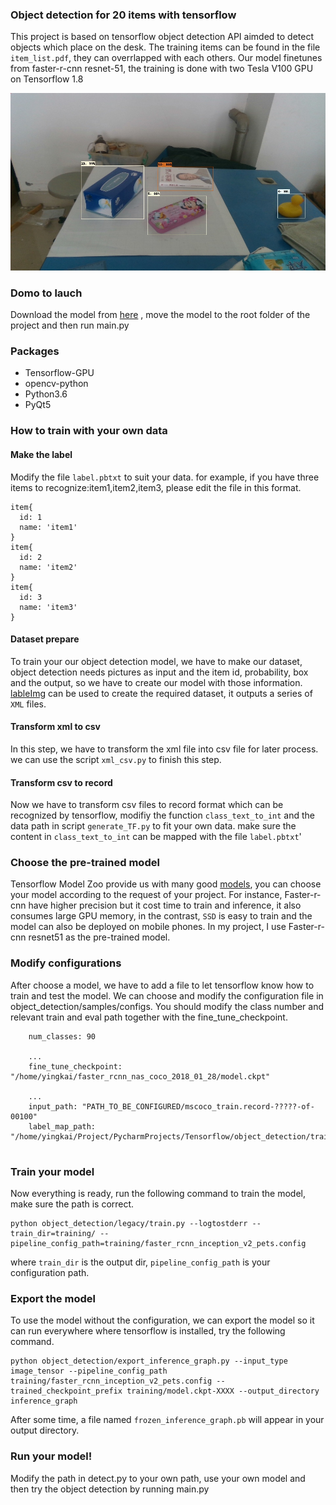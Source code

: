 ### Object detection for 20 items with tensorflow
This project is based on tensorflow object detection API aimded
 to detect objects which place on the desk. The training items
 can be found in the file `item_list.pdf`, they can overrlapped
 with each others. Our model finetunes from faster-r-cnn 
 resnet-51, the training is done with two Tesla V100 GPU on
 Tensorflow 1.8 
 
![Demo](https://github.com/YingkaiFu/Object_Detection_Tensorflow/blob/master/detect_result.jpg)
### Domo to lauch
Download the model from [here](https://pan.baidu.com/s/1H6KovubBhVQMqz6P9FqVow)
, move the model to the root folder of the project and then
run main.py

### Packages
* Tensorflow-GPU
* opencv-python
* Python3.6
* PyQt5
### How to train with your own data
#### Make the label
Modify the file `label.pbtxt` to suit your data. for example, if you
have three items to recognize:item1,item2,item3, please edit the file
in this format.
```
item{
  id: 1
  name: 'item1'
}
item{
  id: 2
  name: 'item2'
}
item{
  id: 3
  name: 'item3'
}
```
#### Dataset prepare
To train your our object detection model, we have to make our 
dataset, object detection needs pictures as input and the item
id, probability, box and the output, so we have to create our
model with those information. [lableImg](https://github.com/tzutalin/labelImg.git)
can be used to create the required dataset, it outputs a series of `XML` 
files.
#### Transform xml to csv
In this step, we have to transform the xml file into csv file for
later process. we can use the script `xml_csv.py` to finish this step.
#### Transform csv to record
Now we have to transform csv files to record format which can be recognized
by tensorflow, modifiy the function `class_text_to_int` and the
data path in script `generate_TF.py` to fit your own data. make sure 
the content in `class_text_to_int` can be mapped with the file `label.pbtxt`'
### Choose the pre-trained model
Tensorflow Model Zoo provide us with many good [models](https://github.com/tensorflow/models/blob/master/research/object_detection/g3doc/detection_model_zoo.md),
you can choose your model according to the request of your project. For
instance, Faster-r-cnn have higher precision but it cost time to train and
inference, it also consumes large GPU memory, in the contrast, `SSD`
is easy to train and the model can also be deployed on mobile phones.
In my project, I use Faster-r-cnn resnet51 as the pre-trained model.
### Modify configurations
After choose a model, we have to add a file to let tensorflow know how
to train and test the model. We can choose and modify the
configuration file in object_detection/samples/configs. You should
modify the class number and relevant train and eval path together
with the fine_tune_checkpoint.
```
    num_classes: 90
    
    ...
    fine_tune_checkpoint: "/home/yingkai/faster_rcnn_nas_coco_2018_01_28/model.ckpt"
    
    ...
    input_path: "PATH_TO_BE_CONFIGURED/mscoco_train.record-?????-of-00100"
    label_map_path: "/home/yingkai/Project/PycharmProjects/Tensorflow/object_detection/training/label.pbtxt"
    
```
### Train your model
Now everything is ready, run the following command to train the model,
make sure the path is correct.
```angular2html
python object_detection/legacy/train.py --logtostderr --train_dir=training/ --pipeline_config_path=training/faster_rcnn_inception_v2_pets.config
```
where `train_dir` is the output dir, `pipeline_config_path` is your configuration path.
### Export the model
To use the model without the configuration, we can export the model
so it can run everywhere where tensorflow is installed, try the following
command.
```angular2html
python object_detection/export_inference_graph.py --input_type image_tensor --pipeline_config_path training/faster_rcnn_inception_v2_pets.config --trained_checkpoint_prefix training/model.ckpt-XXXX --output_directory inference_graph
```
After some time, a file named `frozen_inference_graph.pb` will appear in your
output directory.
### Run your model!
Modify the path in detect.py to your own path, use your own model and
then try the object detection by running main.py
